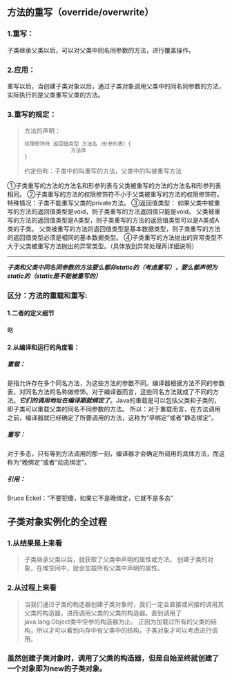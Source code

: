 ## 方法的重写（override/overwrite）
### 1.重写：
子类继承父类以后，可以对父类中同名同参数的方法，进行覆盖操作。
### 2.应用：
重写以后，当创建子类对象以后，通过子类对象调用父类中的同名同参数的方法，实际执行的是父类重写父类的方法。
### 3.重写的规定：
>方法的声明：
>```java
>权限修饰符 返回值类型 方法名（形参列表）{
>                方法体
>}
>```
>约定俗称：子类中的叫重写的方法，父类中的叫被重写方法

①子类重写的方法的方法名和形参列表与父类被重写的方法的方法名和形参列表相同。
②子类重写的方法的权限修饰符不小于父类被重写的方法的权限修饰符。特殊情况：子类不能重写父类的private方法。
③返回值类型：
如果父类中被重写的方法的返回值类型是void，则子类重写的方法返回值只能是void。
父类被重写的方法的返回值类型是A类型，则子类重写的方法的返回值类型可以是A类或A类的子类。
父类被重写的方法的返回值类型是基本数据类型，则子类重写的方法的返回值类型必须是相同的基本数据类型。
④子类重写的方法抛出的异常类型不大于父类被重写方法抛出的异常类型。（具体放到异常处理再详细说明）
**********
 ***子类和父类中同名同参数的方法要么都非static的（考虑重写），要么都声明为static的（static是不能被重写的）***
 ### 区分：方法的重载和重写:
 #### 1.二者的定义细节
 略
 #### 2.从编译和运行的角度看：
 ##### 重载：
 是指允许存在多个同名方法，为这些方法的参数不同。编译器根据方法不同的参数表，对同名方法的名称做修饰。对于编译器而言，这些同名方法就成了不同的方法。***它们的调用地址在编译期就绑定了***。Java的重载是可以包括父类和子类的，即子类可以重载父类的同名不同参数的方法。
 所以：对于重载而言，在方法调用之前，编译器就已经确定了所要调用的方法，这称为“早绑定”或者“静态绑定”。
 ##### 重写：
 对于多态，只有等到方法调用的那一刻，编译器才会确定所调用的具体方法，而这称为“晚绑定”或者“动态绑定”。
 
##### 引用：
Bruce Eckel：“不要犯傻，如果它不是晚绑定，它就不是多态”
 ## 子类对象实例化的全过程
 ### 1.从结果是上来看
 >子类继承父类以后，就获取了父类中声明的属性或方法。
 >创建子类的对象，在堆空间中，就会加载所有父类中声明的属性。
### 2.从过程上来看
>当我们通过子类的构造器创建子类对象时，我们一定会直接或间接的调用其父类的构造器，进而调用父类的父类的构造器。直到调用了java.lang.Object类中空参的构造器为止。
>正因为加载过所有的父类的结构，所以才可以看到内存中有父类中的结构，子类对象才可以考虑进行调用。
### 虽然创建子类对象时，调用了父类的构造器，但是自始至终就创建了一个对象即为new的子类对象。